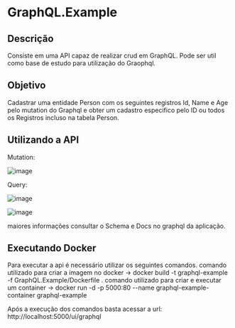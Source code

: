 # GraphQL.Example
## Descrição
Consiste em uma API capaz de realizar crud em GraphQL. 
Pode ser util como base de estudo para utilização do Graophql.

## Objetivo
Cadastrar uma entidade Person com os seguintes registros Id, Name e Age pelo mutation do Graphql e obter um cadastro especifico pelo ID ou todos os Registros incluso na tabela Person.

## Utilizando a API
Mutation:

![image](https://github.com/ferrari91/GraphQL.Example/assets/54671169/5c23e971-19ab-42de-9999-e14670e724dd)

Query:

![image](https://github.com/ferrari91/GraphQL.Example/assets/54671169/96258ffe-2581-4380-bfe0-5159c22d39fe)

![image](https://github.com/ferrari91/GraphQL.Example/assets/54671169/4455d8ce-3880-4f2e-b0ee-743c051689a5)

maiores informações consultar o Schema e Docs no graphql da aplicação.

## Executando Docker
Para executar a api é necessário utilizar os seguintes comandos.
  comando utilizado para criar a imagem no docker -> docker build -t graphql-example -f GraphQL.Example/Dockerfile .
  comando utilizado para criar e executar um container -> docker run -d -p 5000:80 --name graphql-example-container graphql-example

Após a execução dos comandos basta acessar a url: http://localhost:5000/ui/graphql

